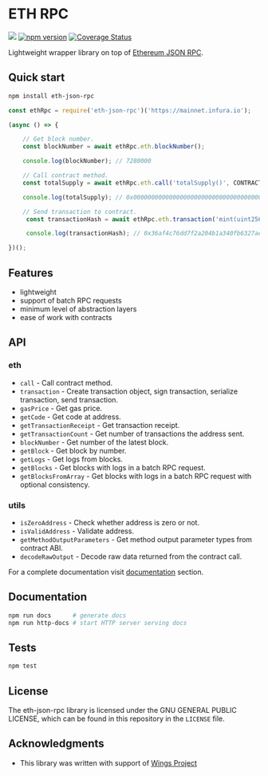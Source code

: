# ETH RPC

![](https://github.com/romfrolov/eth-json-rpc/workflows/build/badge.svg) [![npm version](https://badge.fury.io/js/eth-json-rpc.svg)](https://badge.fury.io/js/eth-json-rpc) [![Coverage Status](https://coveralls.io/repos/github/romfrolov/eth-json-rpc/badge.svg?branch=master)](https://coveralls.io/github/romfrolov/eth-json-rpc?branch=master)

Lightweight wrapper library on top of [Ethereum JSON RPC](https://github.com/ethereum/wiki/wiki/JSON-RPC).

## Quick start

```bash
npm install eth-json-rpc
```

```js
const ethRpc = require('eth-json-rpc')('https://mainnet.infura.io');

(async () => {

    // Get block number.
    const blockNumber = await ethRpc.eth.blockNumber();

    console.log(blockNumber); // 7280000

    // Call contract method.
    const totalSupply = await ethRpc.eth.call('totalSupply()', CONTRACT_ADDRESS);

    console.log(totalSupply); // 0x00000000000000000000000000000000000000000000d3c21bcecceda1000000

    // Send transaction to contract.
     const transactionHash = await ethRpc.eth.transaction('mint(uint256)', CONTRACT_ADDRESS, [100], PRIVATE_KEY);

     console.log(transactionHash); // 0x36af4c76dd7f2a204b1a340fb6327ae8ff9e2efe2f974b054d3a36314635a10c

})();
```

## Features

- lightweight
- support of batch RPC requests
- minimum level of abstraction layers
- ease of work with contracts

## API

### eth

- `call` - Call contract method.
- `transaction` - Create transaction object, sign transaction, serialize transaction, send transaction.
- `gasPrice` - Get gas price.
- `getCode` - Get code at address.
- `getTransactionReceipt` - Get transaction receipt.
- `getTransactionCount` - Get number of transactions the address sent.
- `blockNumber` - Get number of the latest block.
- `getBlock` - Get block by number.
- `getLogs` - Get logs from blocks.
- `getBlocks` - Get blocks with logs in a batch RPC request.
- `getBlocksFromArray` - Get blocks with logs in a batch RPC request with optional consistency.

### utils

- `isZeroAddress` - Check whether address is zero or not.
- `isValidAddress` - Validate address.
- `getMethodOutputParameters` - Get method output parameter types from contract ABI.
- `decodeRawOutput` - Decode raw data returned from the contract call.

For a complete documentation visit [documentation](#documentation) section.

## Documentation

```bash
npm run docs      # generate docs
npm run http-docs # start HTTP server serving docs
```

## Tests

```bash
npm test
```

## License

The eth-json-rpc library is licensed under the GNU GENERAL PUBLIC LICENSE, which can be found in this repository in the `LICENSE` file.

## Acknowledgments

- This library was written with support of [Wings Project](https://wings.ai)
